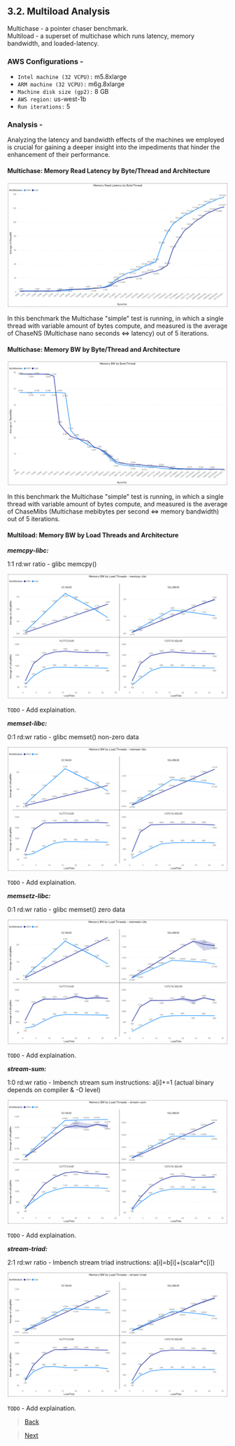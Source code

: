 ## 3.2. Multiload Analysis

Multichase - a pointer chaser benchmark.\
Multiload - a superset of multichase which runs latency, memory bandwidth, and loaded-latency.

### AWS Configurations -

- `Intel machine (32 VCPU):` m5.8xlarge
- `ARM machine (32 VCPU):` m6g.8xlarge
- `Machine disk size (gp2):` 8 GB
- `AWS region:` us-west-1b
- `Run iterations:` 5

### Analysis -

Analyzing the latency and bandwidth effects of the machines we employed is crucial for gaining a deeper insight into the impediments that hinder the enhancement of their performance.

#### Multichase: Memory Read Latency by Byte/Thread and Architecture

![Alt text](utils/multiload/multichase/memory_read_latency_by_byte_per_thread.png "Memory Read Latency by Byte per Thread and Architecture")

In this benchmark the Multichase "simple" test is running, in which a single thread with variable amount of bytes compute, and measured is the average of ChaseNS (Multichase nano seconds <=> latency) out of 5 iterations.


#### Multichase: Memory BW by Byte/Thread and Architecture

![Alt text](utils/multiload/multichase/memory_bw_by_byte_per_thread.png "Memory BW by Byte per Thread and Architecture")

In this benchmark the Multichase "simple" test is running, in which a single thread with variable amount of bytes compute, and measured is the average of ChaseMibs (Multichase mebibytes per second <=> memory bandwidth) out of 5 iterations.

#### Multiload: Memory BW by Load Threads and Architecture

***memcpy-libc:***

1:1 rd:wr ratio - glibc memcpy()

![Alt text](utils/multiload/memory_bandwidth/memcpy-libc.png "Memory BW by Load Threads and Architecture")

`TODO` - Add explaination.

***memset-libc:***

0:1 rd:wr ratio - glibc memset() non-zero data

![Alt text](utils/multiload/memory_bandwidth/memset-libc.png "Memory BW by Load Threads and Architecture")

`TODO` - Add explaination.

***memsetz-libc:***

0:1 rd:wr ratio - glibc memset() zero data

![Alt text](utils/multiload/memory_bandwidth/memsetz-libc.png "Memory BW by Load Threads and Architecture")

`TODO` - Add explaination.

***stream-sum:***

1:0 rd:wr ratio - lmbench stream sum instructions: a[i]+=1   (actual binary depends on compiler & -O level)

![Alt text](utils/multiload/memory_bandwidth/stream-sum.png "Memory BW by Load Threads and Architecture")

`TODO` - Add explaination.

***stream-triad:***

2:1 rd:wr ratio - lmbench stream triad instructions: a[i]=b[i]+(scalar*c[i])

![Alt text](utils/multiload/memory_bandwidth/stream-triad.png "Memory BW by Load Threads and Architecture")

`TODO` - Add explaination.


> [Back](./sysbench_analysis.html)

> [Next](./fleetbench_analysis.md)
